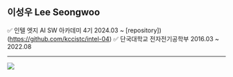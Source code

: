 ## 이성우 Lee Seongwoo

✅ 인텔 엣지 AI SW 아카데미 4기 2024.03 ~  [repository])(https://github.com/kccistc/intel-04)
✅ 단국대학교 전자전기공학부 2016.03 ~ 2022.08 

---

<a href="https://www.instagram.com/seong_w2o"><img src="https://img.shields.io/badge/Instagram-%23E4405F.svg?style=for-the-badge&logo=Instagram&logoColor=white&link=https://www.instagram.com/seong_w2o"/></a>
